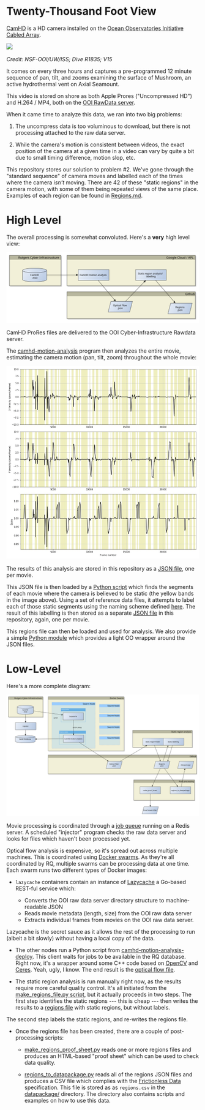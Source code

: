 Twenty-Thousand Foot View
=========================

[CamHD](http://oceanobservatories.org/instrument-class/camhd/) is a HD camera installed on the
[Ocean Observatories Initiative](http://oceanobservatories.org) [Cabled Array](http://oceanobservatories.org).

![](http://oceanobservatories.org/wp-content/uploads/2015/09/lights_sdi1_2015-07-099_27_26_19006_med.jpg)

_Credit: NSF-OOI/UW/ISS; Dive R1835; V15_

It comes on every three hours and captures a pre-programmed 12 minute sequence of pan, tilt, and zooms examining the
surface of Mushroom, an active hydrothermal vent on Axial Seamount.

This video is stored on shore as both Apple Prores ("Uncompressed HD") and H.264 / MP4, both on the [OOI RawData server](https://rawdata.oceanobservatories.org/files/RS03ASHS/PN03B/06-CAMHDA301/2017/11/14/).

When it came time to analyze this data, we ran into two big problems:

1. The uncompress data is too voluminous to download, but there is not processing attached to the
raw data server.

2. While the camera's motion is consistent between videos, the exact position of the camera
at a given time in a video can vary by quite a bit due to small timing difference, motion slop, etc.

This repository stores our solution to problem \#2.   We've gone through the "standard sequence" of camera moves and
labelled each of the times where the camera _isn't_ moving.   There are 42 of these "static regions"
in the camera motion, with some of them being repeated views of the same place.   Examples of each region can be found in [Regions.md](Regions.md).

# High Level

The overall processing is somewhat convoluted.  Here's a __very__ high level view:

![](images/twenty_thousand_view_one.svg)

CamHD ProRes files are delivered to the OOI Cyber-Infrastructure Rawdata server.

The [camhd-motion-analysis](https://github.com/CamHD-Analysis/camhd-motion-analysis) program
then analyzes the entire movie, estimating the camera motion (pan, tilt, zoom) throughout the whole movie:

![](images/optical_flow_sample.jpg)

The results of this analysis are stored in this repository as a [JSON file](Json_Optical_Flow_File_Format.md), one per movie.

This JSON file is then loaded by a [Python script](https://github.com/CamHD-Analysis/CamHD_motion_metadata/blob/master/scripts/make_regions_files.py) which finds the segments of each movie where the camera is believed to be static (the yellow bands in the image above).   Using a set of reference data files, it attempts to label each of those static segments using the naming scheme defined [here](Regions.md).  The result of this labelling is then stored as a separate [JSON file](Json_Regions_File_Format.md) in this repository, again, one per movie.   

This regions file can then be loaded and used for analysis.  We also provide a simple [Python module](https://github.com/CamHD-Analysis/pycamhd-motion-metadata) which provides a light OO wrapper around the JSON files.

# Low-Level

Here's a more complete diagram:

![](images/twenty_thousand_view_two.svg)


Movie processing is coordinated through a [job queue](http://python-rq.org) running on a Redis server.   A scheduled
"injector" program checks the raw data server and looks for files which haven't been processed yet.

Optical flow analysis is expensive, so it's spread out across multiple machines.   This is coordinated using [Docker swarms](https://docs.docker.com/engine/swarm/).  As they're all coordinated by RQ, multiple swarms can be processing data at one time.  Each swarm runs two different types of Docker images:

 * `lazycache` containers contain an instance of [Lazycache](https://github.com/amarburg/go-lazycache) a
  Go-based REST-ful service which:

   * Converts the OOI raw data server directory structure to machine-readable JSON
   * Reads movie metadata (length, size) from the OOI raw data server
   * Extracts individual frames from movies on the OOI raw data server.

  Lazycache is the secret sauce as it allows the rest of the processing to run (albeit a bit slowly)
    without having a local copy of the data.



  * The other nodes run a Python script from [camhd-motion-analysis-deploy](https://github.com/CamHD-Analysis/camhd-motion-analysis-deploy).  This client waits for jobs to be available in the RQ database.   Right now, it's a wrapper around some C++ code based on [OpenCV](https://opencv.org) and [Ceres](http://ceres-solver.org).   Yeah, ugly, I know.   The end result is the [optical flow file](Json_Optical_Flow_File_Format.md).


  * The static region analysis is run manually right now, as the results require more careful quality control.   It's all initiated from the [make_regions_file.py script](https://github.com/CamHD-Analysis/CamHD_motion_metadata/blob/master/scripts/make_regions_files.py),
  but it actually proceeds in two steps.   The first step identifies the static regions --- this is cheap --- then writes the results to
  a [regions file](Json_Regions_File_Format.md) with static regions, but without labels.

   The second step labels the static regions, and re-writes the regions file.


  * Once the regions file has been created, there are a couple of post-processing scripts:

     * [make_regions_proof_sheet.py](https://github.com/CamHD-Analysis/CamHD_motion_metadata/blob/master/scripts/make_regions_proof_sheet.py) reads one or more regions files and produces an HTML-based "proof sheet" which can be used to check data quality.

    * [regions_to_datapackage.py](https://github.com/CamHD-Analysis/CamHD_motion_metadata/blob/master/scripts/regions_to_datapackage.py) reads all of the  regions JSON  files and produces a CSV file which complies with the [Frictionless Data](http://frictionlessdata.io) specification.  This file is stored as as `regions.csv` in the  [datapackage/](https://github.com/CamHD-Analysis/CamHD_motion_metadata/tree/master/datapackage) directory.   The directory also contains scripts and examples on how to use this data.
